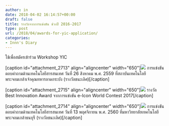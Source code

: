 ```yaml
---
author: in
date: 2018-04-02 16:14:57+00:00
draft: false
title: รางวัลจากการแข่งขัน ช่วงปี 2016-2017
type: post
url: /2018/04/awards-for-yic-application/
categories:
- Innn's Diary
---
```


ใช้เพื่อสมัครเข้าร่วม Workshop YIC

<!-- more -->

[caption id="attachment_2713" align="aligncenter" width="650"]![](https://www.innnblog.com/wp-content/uploads/2018/04/1-1024x768.jpg)
การแข่งขันตอบคำถามด้านเทคโนโลยีสารสนเทศ วันที่ 26 สิงหาคม พ.ศ. 2559 ที่สถาบันเทคโนโลยีพระจอมเกล้าเจ้าคุณทหารลาดกระบัง (รางวัลชนะเลิศ)[/caption]

[caption id="attachment_2715" align="aligncenter" width="650"]![](https://www.innnblog.com/wp-content/uploads/2018/04/4-768x1024.jpg)
รางวัล Best Innovation Award จากการแข่งขัน e-Icon World Contest 2017[/caption]

[caption id="attachment_2714" align="aligncenter" width="650"]![](https://www.innnblog.com/wp-content/uploads/2018/04/2-1024x768.jpg)
การแข่งขันตอบคำถามด้านเทคโนโลยีสารสนเทศ วันที่ 13 พฤศจิกายน พ.ศ. 2560 ที่มหาวิทยาลัยเทคโนโลยีพระจอมเกล้าธนบุรี (รางวัลชนะเลิศ)[/caption]
